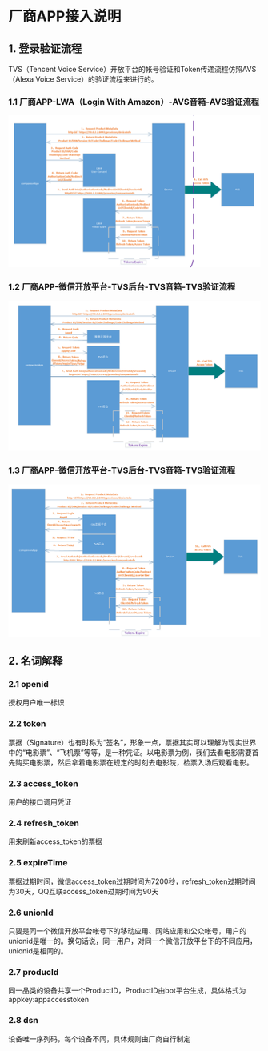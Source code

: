 # 厂商APP接入说明 #
## 1. 登录验证流程 ##
TVS（Tencent Voice Service）开放平台的帐号验证和Token传递流程仿照AVS（Alexa Voice Service）的验证流程来进行的。
### 1.1 厂商APP-LWA（Login With Amazon）-AVS音箱-AVS验证流程 ###
![](image/avsopen.png)
### 1.2 厂商APP-微信开放平台-TVS后台-TVS音箱-TVS验证流程 ###
![](image/wxopen.png)
### 1.3 厂商APP-微信开放平台-TVS后台-TVS音箱-TVS验证流程 ###
![](image/qqopen.png)
## 2. 名词解释 ##
### 2.1 openid ###
授权用户唯一标识</br>
### 2.2 token ###
票据（Signature）也有时称为“签名”，形象一点，票据其实可以理解为现实世界中的“电影票”、“飞机票”等等，是一种凭证。以电影票为例，我们去看电影需要首先购买电影票，然后拿着电影票在规定的时刻去电影院，检票入场后观看电影。</br>
### 2.3 access_token ###
用户的接口调用凭证</br>
### 2.4 refresh_token ###
用来刷新access_token的票据</br>
### 2.5 expireTime ###
票据过期时间，微信access_token过期时间为7200秒，refresh_token过期时间为30天，QQ互联access_token过期时间为90天</br>
### 2.6 unionId ###
只要是同一个微信开放平台帐号下的移动应用、网站应用和公众帐号，用户的unionid是唯一的。换句话说，同一用户，对同一个微信开放平台下的不同应用，unionid是相同的。</br>
### 2.7 producId ###
同一品类的设备共享一个ProductID，ProductID由bot平台生成，具体格式为appkey:appaccesstoken</br>
### 2.8 dsn ###
设备唯一序列码，每个设备不同，具体规则由厂商自行制定</br>